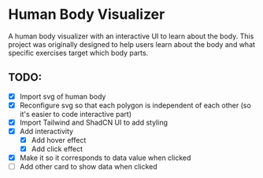 # Human Body Visualizer

A human body visualizer with an interactive UI to learn about the body. This project was originally designed to help users learn about the body and what specific exercises target which body parts.

## TODO:

- [x] Import svg of human body
- [x] Reconfigure svg so that each polygon is independent of each other (so it's easier to code interactive part)
- [x] Import Tailwind and ShadCN UI to add styling
- [x] Add interactivity
  - [x] Add hover effect
  - [x] Add click effect
- [x] Make it so it corresponds to data value when clicked
- [ ] Add other card to show data when clicked
